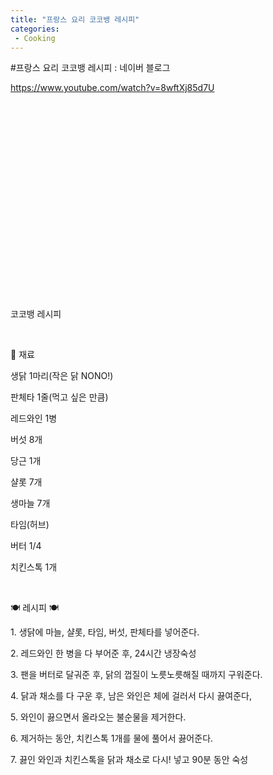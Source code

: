 ```yaml
---
title: "프랑스 요리 코코뱅 레시피"
categories:
 - Cooking
---
```

#프랑스 요리 코코뱅 레시피 : 네이버 블로그
<div class="wrap_rabbit pcol2 _param(1) _postViewArea222980813422" id="post-view222980813422">
<!-- Rabbit HTML --><div class="se-viewer se-theme-default" lang="ko-KR">
<!-- SE_DOC_HEADER_END -->
<div class="se-main-container">
<div class="se-component se-text se-l-default" id="SE-cb0beaa2-a24d-4a53-8d96-2d0e9e24b52c">
<div class="se-component-content">
<div class="se-section se-section-text se-l-default">
<div class="se-module se-module-text">
<!-- SE-TEXT { --><p class="se-text-paragraph se-text-paragraph-align-" id="SE-0098501f-a925-4e54-94ef-b828cee4d071" style=""><span class="se-fs- se-ff-" id="SE-264f1ffb-0cac-4a21-9081-4491938d17d6" style=""><a class="se-link" href="https://www.youtube.com/watch?v=8wftXj85d7U" target="_blank">https://www.youtube.com/watch?v=8wftXj85d7U</a></span></p><!-- } SE-TEXT -->
</div>
</div>
</div>
</div> <div class="se-component se-oembed se-l-default" id="SE-85752eea-823f-43b2-a564-108919d60043">
<div class="se-component-content se-component-content-fit">
<div class="se-section se-section-oembed se-section-align- se-l-default">
<div class="se-module se-module-oembed se-is-progress" style="padding-top: 56.25%;"></div>
</div>
</div>
<script class="__se_module_data" data-module='{"type":"v2_oembed", "id" :"SE-85752eea-823f-43b2-a564-108919d60043", "data" : { "html": "&lt;iframe width=\"400\" height=\"225\" src=\"https://www.youtube.com/embed/8wftXj85d7U?feature=oembed\" frameborder=\"0\" allow=\"accelerometer; autoplay; clipboard-write; encrypted-media; gyroscope; picture-in-picture; web-share\" allowfullscreen title=\"고급 요리 그 잡채! 닭을 와인에 담그니 더 맛있닭! 프랑스 가정식 [코코뱅(coq au vin)]\"&gt;&lt;/iframe&gt;", "originalWidth" : "400", "originalHeight" : "225", "contentMode" : "fit", "description": "#요리할래요 #미슐랭 #조셉 #코코뱅 #coqauvin안녕하세요~ 요리할래요입니다.오늘은 프랑스 가정식으로 유명한 ‘코코뱅’을 만들었어요~어렸을 때 가족, 친구들과 먹을 수 있는 음식이었는데이제는 레스토랑에 가서 먹는 음식이 되었어요!비록 오랜 시간이 걸려서 ‘집에서 하기에는 무리...", "inputUrl": "https://www.youtube.com/watch?v=8wftXj85d7U", "thumbnailUrl" : "https://i.ytimg.com/vi/8wftXj85d7U/hqdefault.jpg", "thumbnailHeight" : "360", "thumbnailWidth" : "480", "title": "고급 요리 그 잡채! 닭을 와인에 담그니 더 맛있닭! 프랑스 가정식 [코코뱅(coq au vin)]", "providerUrl": "https://www.youtube.com/", "align": "", "type" : "video" }}' type="text/data"></script>
</div>
<div class="se-component se-text se-l-default" id="SE-3c41be67-a86e-4c88-b620-293ccb78e6c4">
<div class="se-component-content">
<div class="se-section se-section-text se-l-default">
<div class="se-module se-module-text">
<!-- SE-TEXT { --><p class="se-text-paragraph se-text-paragraph-align-" id="SE-cdf0cd58-c89e-4509-866b-f972b43d7f90" style=""><span class="se-fs- se-ff-" id="SE-e05c307d-3151-4519-b988-8df03b06f71a" style="">​</span></p><!-- } SE-TEXT --><!-- SE-TEXT { --><p class="se-text-paragraph se-text-paragraph-align-" id="SE-5d7736a7-422e-4374-9122-a1067eacf70c" style=""><span class="se-fs- se-ff-" id="SE-2e872888-a334-4b85-a799-9fb8cec5faae" style="">코코뱅 레시피</span></p><!-- } SE-TEXT --><!-- SE-TEXT { --><p class="se-text-paragraph se-text-paragraph-align-" id="SE-68122555-4893-4631-b2ad-c1d1966e332b" style=""><span class="se-fs- se-ff-" id="SE-be8e7e3d-5c5a-4230-9bef-e3450b7bca84" style="">​</span></p><!-- } SE-TEXT --><!-- SE-TEXT { --><p class="se-text-paragraph se-text-paragraph-align-" id="SE-af5043a1-c144-4031-a227-8cea867a33d9" style=""><span class="se-fs- se-ff-" id="SE-d9c1b14c-4637-495e-9a63-5e376a11d687" style="">🔎 재료</span></p><!-- } SE-TEXT --><!-- SE-TEXT { --><p class="se-text-paragraph se-text-paragraph-align-" id="SE-01adc188-b7fb-4d7d-9b6d-69a417259ab9" style=""><span class="se-fs- se-ff-" id="SE-b4b9f1e8-6f11-4706-9967-f787be429fc7" style="">생닭 1마리(작은 닭 NONO!)</span></p><!-- } SE-TEXT --><!-- SE-TEXT { --><p class="se-text-paragraph se-text-paragraph-align-" id="SE-55c9ad14-c5a4-496e-888c-841d60a8f485" style=""><span class="se-fs- se-ff-" id="SE-efd873a7-477f-47fe-980d-c513784e264e" style="">판체타 1줄(먹고 싶은 만큼)</span></p><!-- } SE-TEXT --><!-- SE-TEXT { --><p class="se-text-paragraph se-text-paragraph-align-" id="SE-446c81f7-94ef-4119-95d8-0913e3fcfdcc" style=""><span class="se-fs- se-ff-" id="SE-7e08be63-e37a-4c67-83a4-80abe587b737" style="">레드와인 1병</span></p><!-- } SE-TEXT --><!-- SE-TEXT { --><p class="se-text-paragraph se-text-paragraph-align-" id="SE-054488d7-c40d-4b66-afa5-661a1637df6f" style=""><span class="se-fs- se-ff-" id="SE-5fbd019e-1be2-4afa-a13a-701dba02b9e1" style="">버섯 8개</span></p><!-- } SE-TEXT --><!-- SE-TEXT { --><p class="se-text-paragraph se-text-paragraph-align-" id="SE-b3770d61-fde9-4e67-9087-a43ddcada6e6" style=""><span class="se-fs- se-ff-" id="SE-acb382a1-dd42-484f-9325-9c5f12b87f91" style="">당근 1개</span></p><!-- } SE-TEXT --><!-- SE-TEXT { --><p class="se-text-paragraph se-text-paragraph-align-" id="SE-47fbabe6-e571-49a2-94c5-c2498bdcf063" style=""><span class="se-fs- se-ff-" id="SE-7d20d2db-074c-462f-92df-eec48232fd4b" style="">샬롯 7개</span></p><!-- } SE-TEXT --><!-- SE-TEXT { --><p class="se-text-paragraph se-text-paragraph-align-" id="SE-bec6f217-d9a9-4a71-bb40-9ee525cd660e" style=""><span class="se-fs- se-ff-" id="SE-d974a6a3-c423-47df-ab46-c87962b0c37b" style="">생마늘 7개</span></p><!-- } SE-TEXT --><!-- SE-TEXT { --><p class="se-text-paragraph se-text-paragraph-align-" id="SE-c56ca25c-834f-42b8-b467-778abed723c3" style=""><span class="se-fs- se-ff-" id="SE-499e6e4f-c952-4f26-b5dd-d07184381728" style="">타임(허브)</span></p><!-- } SE-TEXT --><!-- SE-TEXT { --><p class="se-text-paragraph se-text-paragraph-align-" id="SE-36605bea-5f70-45db-b947-07aaf2d9fd80" style=""><span class="se-fs- se-ff-" id="SE-433be1b8-54e3-4527-99bd-b4babdfff016" style="">버터 1/4</span></p><!-- } SE-TEXT --><!-- SE-TEXT { --><p class="se-text-paragraph se-text-paragraph-align-" id="SE-de43dc4d-082a-42d9-9e43-9f6504902bde" style=""><span class="se-fs- se-ff-" id="SE-4ee2051c-c216-4e38-a89e-7663290ce6c4" style="">치킨스톡 1개</span></p><!-- } SE-TEXT --><!-- SE-TEXT { --><p class="se-text-paragraph se-text-paragraph-align-" id="SE-9c4d4815-6ceb-4b55-9824-1785479859b4" style=""><span class="se-fs- se-ff-" id="SE-c20c00eb-3cdf-49c9-9dd5-28f608ee7142" style="">​</span></p><!-- } SE-TEXT --><!-- SE-TEXT { --><p class="se-text-paragraph se-text-paragraph-align-" id="SE-e4319327-57a8-41ab-9208-9ff9322f10af" style=""><span class="se-fs- se-ff-" id="SE-e5259082-b7e7-4ea7-b54c-e2008ab4c1f4" style="">🍽 레시피 🍽</span></p><!-- } SE-TEXT --><!-- SE-TEXT { --><p class="se-text-paragraph se-text-paragraph-align-" id="SE-9af6dd02-200b-41b6-aef3-43a932229a1d" style=""><span class="se-fs- se-ff-" id="SE-708ab09d-7032-4c55-9670-a8a8f808908f" style="">1. 생닭에 마늘, 샬롯, 타임, 버섯, 판체타를 넣어준다.</span></p><!-- } SE-TEXT --><!-- SE-TEXT { --><p class="se-text-paragraph se-text-paragraph-align-" id="SE-402f0a7b-02cc-4a54-a756-e89ab28a0f7b" style=""><span class="se-fs- se-ff-" id="SE-8c7508cf-95a6-437a-b3a9-0b702e6cc5e2" style="">2. 레드와인 한 병을 다 부어준 후, 24시간 냉장숙성</span></p><!-- } SE-TEXT --><!-- SE-TEXT { --><p class="se-text-paragraph se-text-paragraph-align-" id="SE-98491fb8-c4ab-4fba-9228-1f3b20296311" style=""><span class="se-fs- se-ff-" id="SE-6097dfb9-f333-49d4-97be-57e704001404" style="">3. 팬을 버터로 달궈준 후, 닭의 껍질이 노릇노릇해질 때까지 구워준다.</span></p><!-- } SE-TEXT --><!-- SE-TEXT { --><p class="se-text-paragraph se-text-paragraph-align-" id="SE-4b5b61b9-d640-48ce-a3b4-0953c813b3b7" style=""><span class="se-fs- se-ff-" id="SE-4e12b3ce-58d2-4c01-a648-6fb3b67526f5" style="">4. 닭과 채소를 다 구운 후, 남은 와인은 체에 걸러서 다시 끓여준다,</span></p><!-- } SE-TEXT --><!-- SE-TEXT { --><p class="se-text-paragraph se-text-paragraph-align-" id="SE-b352afda-6f7c-496a-9b9f-2cfc73d17ad7" style=""><span class="se-fs- se-ff-" id="SE-d0f13348-7182-4a1c-8d63-19c556e64398" style="">5. 와인이 끓으면서 올라오는 불순물을 제거한다.</span></p><!-- } SE-TEXT --><!-- SE-TEXT { --><p class="se-text-paragraph se-text-paragraph-align-" id="SE-4e9e2f43-d7f3-4256-a6b9-69de339da6df" style=""><span class="se-fs- se-ff-" id="SE-723f41f8-11e7-4cdc-8403-13ed3965e650" style="">6. 제거하는 동안, 치킨스톡 1개를 물에 풀어서 끓어준다.</span></p><!-- } SE-TEXT --><!-- SE-TEXT { --><p class="se-text-paragraph se-text-paragraph-align-" id="SE-831c7d98-7c96-4e70-aed6-ea90920d8fc6" style=""><span class="se-fs- se-ff-" id="SE-ab625dbf-de4f-46cc-8cab-fe91dcb24bff" style="">7. 끓인 와인과 치킨스톡을 닭과 채소로 다시! 넣고 90분 동안 숙성</span></p><!-- } SE-TEXT --><!-- SE-TEXT { --><p class="se-text-paragraph se-text-paragraph-align-" id="SE-152ec8ee-9ba3-4082-95bb-d7cfe45ffade" style=""><span class="se-fs- se-ff-" id="SE-ae0cb0bc-692e-4035-8bd9-636fb3582a8c" style="">​</span></p><!-- } SE-TEXT -->
</div>
</div>
</div>
</div> </div>
</div>
</div>